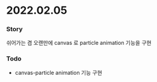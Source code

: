 # 2022.02.05

### Story
쉬어가는 겸 오랜만에 canvas 로 particle animation 기능을 구현

### Todo
- canvas-particle animation 기능 구현